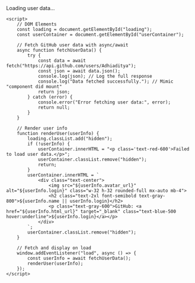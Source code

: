 <!DOCTYPE html>
<html lang="en">
<head>
    <meta charset="UTF-8">
    <meta name="viewport" content="width=device-width, initial-scale=1.0">
    <title>GitHub User Info</title>
    <!-- Tailwind CSS CDN -->
    <script src="https://cdn.tailwindcss.com"></script>
</head>
<body class="bg-gray-100 font-sans">
    <div class="min-h-screen flex items-center justify-center p-4">
        <!-- Loading Message -->
        <div id="loading" class="text-gray-600 text-xl">Loading user data...</div>
        <!-- User Info Container -->
        <div id="userContainer" class="hidden bg-white p-6 rounded-md shadow-md max-w-sm w-full"></div>
    </div>

    <script>
        // DOM Elements
        const loading = document.getElementById("loading");
        const userContainer = document.getElementById("userContainer");

        // Fetch GitHub user data with async/await
        async function fetchUserData() {
            try {
                const data = await fetch("https://api.github.com/users/Adhiaditya");
                const json = await data.json();
                console.log(json); // Log the full response
                console.log("Data fetched successfully."); // Mimic "component did mount"
                return json;
            } catch (error) {
                console.error("Error fetching user data:", error);
                return null;
            }
        }

        // Render user info
        function renderUser(userInfo) {
            loading.classList.add("hidden");
            if (!userInfo) {
                userContainer.innerHTML = "<p class='text-red-600'>Failed to load user data.</p>";
                userContainer.classList.remove("hidden");
                return;
            }
            userContainer.innerHTML = `
                <div class="text-center">
                    <img src="${userInfo.avatar_url}" alt="${userInfo.login}" class="w-32 h-32 rounded-full mx-auto mb-4">
                    <h2 class="text-2xl font-semibold text-gray-800">${userInfo.name || userInfo.login}</h2>
                    <p class="text-gray-600">GitHub: <a href="${userInfo.html_url}" target="_blank" class="text-blue-500 hover:underline">${userInfo.login}</a></p>
                </div>
            `;
            userContainer.classList.remove("hidden");
        }

        // Fetch and display on load
        window.addEventListener("load", async () => {
            const userInfo = await fetchUserData();
            renderUser(userInfo);
        });
    </script>
</body>
</html>
